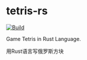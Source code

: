 # tetris-rs

[![Build](https://github.com/heropoo/tetris-rs/actions/workflows/build.yml/badge.svg)](https://github.com/heropoo/tetris-rs/actions/workflows/build.yml)

Game Tetris in Rust Language.

用Rust语言写俄罗斯方块


